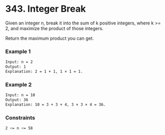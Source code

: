 # 343. Integer Break

Given an integer n, break it into the sum of k positive integers, where k >= 2, and maximize the product of those integers.

Return the maximum product you can get.

### Example 1
```sh
Input: n = 2
Output: 1
Explanation: 2 = 1 + 1, 1 × 1 = 1.
```

### Example 2
```sh
Input: n = 10
Output: 36
Explanation: 10 = 3 + 3 + 4, 3 × 3 × 4 = 36.
```

### Constraints
```sh
2 <= n <= 58
```
